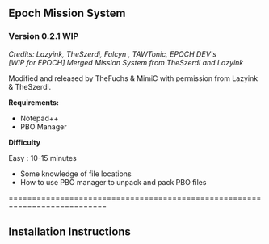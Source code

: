 ## Epoch Mission System
### Version 0.2.1 WIP

_Credits: Lazyink, TheSzerdi, Falcyn , TAWTonic, EPOCH DEV's<br>
[WIP for EPOCH] Merged Mission System from TheSzerdi and Lazyink_

Modified and released by TheFuchs & MimiC with permission from Lazyink & TheSzerdi.

**Requirements:**

* Notepad++
* PBO Manager

**Difficulty**

Easy : 10-15 minutes

* Some knowledge of file locations
* How to use PBO manager to unpack and pack PBO files

===========================================================================

## Installation Instructions